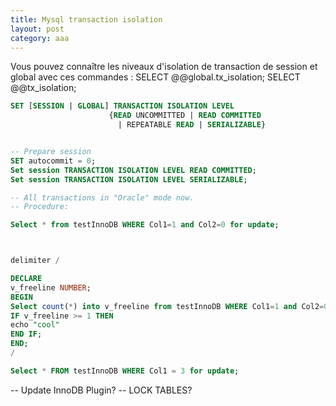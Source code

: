 ```yaml
---
title: Mysql transaction isolation
layout: post
category: aaa
---
```

Vous pouvez connaître les niveaux d'isolation de transaction de session et global avec ces commandes :
SELECT @@global.tx_isolation;
SELECT @@tx_isolation;
~~~ SQL
SET [SESSION | GLOBAL] TRANSACTION ISOLATION LEVEL
                      {READ UNCOMMITTED | READ COMMITTED
                        | REPEATABLE READ | SERIALIZABLE}


-- Prepare session
SET autocommit = 0;
Set session TRANSACTION ISOLATION LEVEL READ COMMITTED;
Set session TRANSACTION ISOLATION LEVEL SERIALIZABLE;

-- All transactions in "Oracle" mode now.
-- Procedure:

Select * from testInnoDB WHERE Col1=1 and Col2=0 for update;



delimiter /

DECLARE
v_freeline NUMBER;
BEGIN
Select count(*) into v_freeline from testInnoDB WHERE Col1=1 and Col2=0;
IF v_freeline >= 1 THEN
echo "cool"
END IF;
END;
/

Select * FROM testInnoDB WHERE Col1 = 3 for update;
~~~



-- Update InnoDB Plugin?
-- LOCK TABLES?
